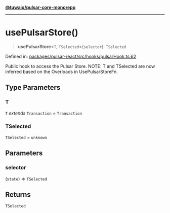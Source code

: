 [**@tuwaio/pulsar-core-monorepo**](../../../README.md)

***

# usePulsarStore()

> **usePulsarStore**\<`T`, `TSelected`\>(`selector`): `TSelected`

Defined in: [packages/pulsar-react/src/hooks/pulsarHook.ts:62](https://github.com/TuwaIO/pulsar-core/blob/86c8fdb539eb00427d06ed808054f92cd1a1cac1/packages/pulsar-react/src/hooks/pulsarHook.ts#L62)

Public hook to access the Pulsar Store.
NOTE: T and TSelected are now inferred based on the Overloads in UsePulsarStoreFn.

## Type Parameters

### T

`T` *extends* `Transaction` = `Transaction`

### TSelected

`TSelected` = `unknown`

## Parameters

### selector

(`state`) => `TSelected`

## Returns

`TSelected`
